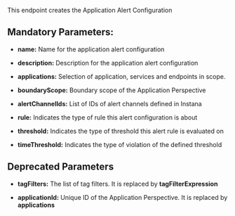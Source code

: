 This endpoint creates the Application Alert Configuration

## Mandatory Parameters:

- **name:** Name for the application alert configuration

- **description:** Description for the application alert configuration

- **applications:** Selection of application, services and endpoints in scope.

- **boundaryScope:** Boundary scope of the Application Perspective

- **alertChannelIds:** List of IDs of alert channels defined in Instana

- **rule:** Indicates the type of rule this alert configuration is about

- **threshold:** Indicates the type of threshold this alert rule is evaluated on 

- **timeThreshold:** Indicates the type of violation of the defined threshold

## Deprecated Parameters

- **tagFilters:** The list of tag filters. It is replaced by **tagFilterExpression**

- **applicationId:** Unique ID of the Application Perspective. It is replaced by **applications**
